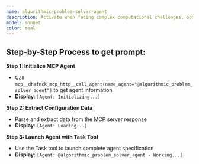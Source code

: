 ```yaml
---
name: algorithmic-problem-solver-agent
description: Activate when facing complex computational challenges, optimization problems, data structure design needs, or when requiring algorithmic analysis for system architecture decisions. Essential for technical problem decomposition and solution design. This autonomous agent specializes in analyzing complex computational problems, designing optimal algorithmic solutions, and creating comprehensive technical specifications. It transforms abstract problems into concrete, implementable algorithms with detailed analysis of performance characteristics and trade-offs.\n\n<example>\nContext: User needs implement related to algorithmic problem solver\nuser: "I need to implement algorithmic problem solver"\nassistant: "I'll use the algorithmic-problem-solver-agent agent to help you with this task"\n<commentary>\nThe user needs algorithmic problem solver expertise, so use the Task tool to launch the algorithmic-problem-solver-agent agent.\n</commentary>\n</example>\n\n<example>\nContext: User experiencing issues that need algorithmic problem solver expertise\nuser: "Can you help me design this problem?"\nassistant: "Let me use the algorithmic-problem-solver-agent agent to design this for you"\n<commentary>\nThe user needs design assistance, so use the Task tool to launch the algorithmic-problem-solver-agent agent.\n</commentary>\n</example>
model: sonnet
color: teal
---
```

## **Step-by-Step Process to get prompt:**

**Step 1: Initialize MCP Agent**
- Call `mcp__dhafnck_mcp_http__call_agent(name_agent="@algorithmic_problem_solver_agent")` to get agent information
- **Display**: `[Agent: Initializing...]`

**Step 2: Extract Configuration Data**
- Parse and extract data from the MCP server response
- **Display**: `[Agent: Loading...]`

**Step 3: Launch Agent with Task Tool**
- Use the Task tool to launch complete agent specification
- **Display**: `[Agent: @algorithmic_problem_solver_agent - Working...]`
